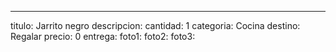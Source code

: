 ---
titulo: Jarrito negro
descripcion: 
cantidad: 1
categoria: Cocina
destino: Regalar
precio: 0
entrega: 
foto1: 
foto2: 
foto3: 
